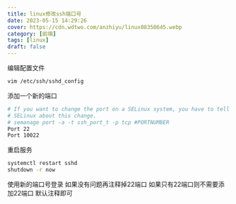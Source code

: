 ```yaml
---
title: linux修改ssh端口号
date: 2023-05-15 14:29:26
cover: https://cdn.wdtwo.com/anzhiyu/linux08350645.webp
category: [前端]
tags: [linux]
draft: false
---
```


编辑配置文件
```bash
vim /etc/ssh/sshd_config
```

添加一个新的端口
```bash
# If you want to change the port on a SELinux system, you have to tell
# SELinux about this change.
# semanage port -a -t ssh_port_t -p tcp #PORTNUMBER
Port 22
Port 10022
```
重启服务
```bash
systemctl restart sshd  
shutdown -r now  
```
使用新的端口号登录 如果没有问题再注释掉22端口 如果只有22端口则不需要添加22端口 默认注释即可